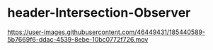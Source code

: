 # header-Intersection-Observer

https://user-images.githubusercontent.com/46449431/185440589-5b7669f6-ddac-4539-8ebe-10bc0772f726.mov

